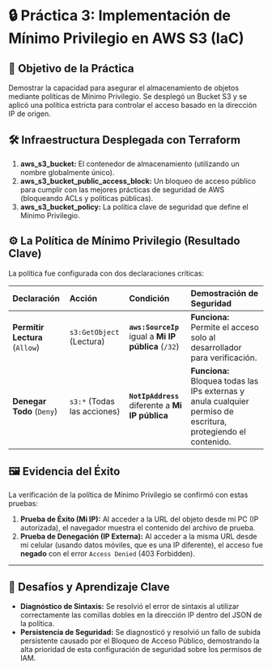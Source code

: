 # 🔒 Práctica 3: Implementación de Mínimo Privilegio en AWS S3 (IaC)

## 🎯 Objetivo de la Práctica
Demostrar la capacidad para asegurar el almacenamiento de objetos mediante políticas de Mínimo Privilegio. Se desplegó un Bucket S3 y se aplicó una política estricta para controlar el acceso basado en la dirección IP de origen.

## 🛠️ Infraestructura Desplegada con Terraform
1.  **aws_s3_bucket:** El contenedor de almacenamiento (utilizando un nombre globalmente único).
2.  **aws_s3_bucket_public_access_block:** Un bloqueo de acceso público para cumplir con las mejores prácticas de seguridad de AWS (bloqueando ACLs y políticas públicas).
3.  **aws_s3_bucket_policy:** La política clave de seguridad que define el Mínimo Privilegio.

## ⚙️ La Política de Mínimo Privilegio (Resultado Clave)
La política fue configurada con dos declaraciones críticas:

| Declaración | Acción | Condición | Demostración de Seguridad |
| :--- | :--- | :--- | :--- |
| **Permitir Lectura** (`Allow`) | `s3:GetObject` (Lectura) | **`aws:SourceIp`** igual a **Mi IP pública** (`/32`) | **Funciona:** Permite el acceso solo al desarrollador para verificación. |
| **Denegar Todo** (`Deny`) | `s3:*` (Todas las acciones) | **`NotIpAddress`** diferente a **Mi IP pública** | **Funciona:** Bloquea todas las IPs externas y anula cualquier permiso de escritura, protegiendo el contenido. |

## 🖼️ Evidencia del Éxito
La verificación de la política de Mínimo Privilegio se confirmó con estas pruebas:

1.  **Prueba de Éxito (Mi IP):** Al acceder a la URL del objeto desde mi PC (IP autorizada), el navegador muestra el contenido del archivo de prueba.
2.  **Prueba de Denegación (IP Externa):** Al acceder a la misma URL desde mi celular (usando datos móviles, que es una IP diferente), el acceso fue **negado** con el error `Access Denied` (403 Forbidden).

---

## 🧩 Desafíos y Aprendizaje Clave
* **Diagnóstico de Sintaxis:** Se resolvió el error de sintaxis al utilizar correctamente las comillas dobles en la dirección IP dentro del JSON de la política.
* **Persistencia de Seguridad:** Se diagnosticó y resolvió un fallo de subida persistente causado por el Bloqueo de Acceso Público, demostrando la alta prioridad de esta configuración de seguridad sobre los permisos de IAM.
